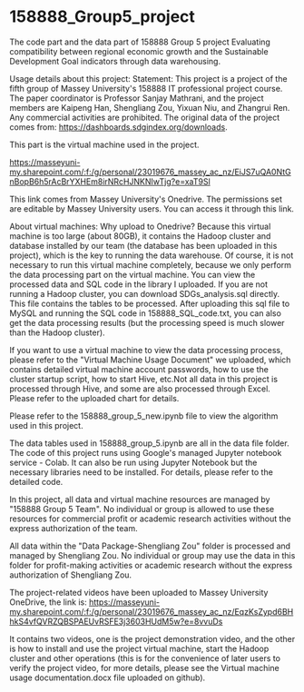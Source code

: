 # 158888_Group5_project
The code part and the data part of 158888 Group 5 project Evaluating compatibility between regional economic growth and the Sustainable Development Goal indicators through data warehousing.

Usage details about this project:
Statement: This project is a project of the fifth group of Massey University's 158888 IT professional project course. The paper coordinator is Professor Sanjay Mathrani, and the project members are Kaipeng Han, Shengliang  Zou, Yixuan Niu, and Zhangrui Ren. Any commercial activities are prohibited.
The original data of the project comes from: https://dashboards.sdgindex.org/downloads.

This part is the virtual machine used in the project.

https://masseyuni-my.sharepoint.com/:f:/g/personal/23019676_massey_ac_nz/EiJS7uQA0NtGnBopB6h5rAcBrYXHEm8irNRcHJNKNIwTjg?e=xaT9Sl

This link comes from Massey University's Onedrive. The permissions set are editable by Massey University users. You can access it through this link.

About virtual machines:
Why upload to Onedrive?
Because this virtual machine is too large (about 80GB), it contains the Hadoop cluster and database installed by our team (the database has been uploaded in this project), which is the key to running the data warehouse.
Of course, it is not necessary to run this virtual machine completely, because we only perform the data processing part on the virtual machine. You can view the processed data and SQL code in the library I uploaded.
If you are not running a Hadoop cluster, you can download SDGs_analysis.sql directly. This file contains the tables to be processed. After uploading this sql file to MySQL and running the SQL code in 158888_SQL_code.txt, you can also get the data processing results (but the processing speed is much slower than the Hadoop cluster).

If you want to use a virtual machine to view the data processing process, please refer to the "Virtual Machine Usage Document" we uploaded, which contains detailed virtual machine account passwords, how to use the cluster startup script, how to start Hive, etc.Not all data in this project is processed through Hive, and some are also processed through Excel. Please refer to the uploaded chart for details.

Please refer to the 158888_group_5_new.ipynb file to view the algorithm used in this project.

The data tables used in 158888_group_5.ipynb are all in the data file folder. The code of this project runs using Google's managed Jupyter notebook service - Colab. It can also be run using Jupyter Notebook but the necessary libraries need to be installed. For details, please refer to the detailed code.

In this project, all data and virtual machine resources are managed by "158888 Group 5 Team". No individual or group is allowed to use these resources for commercial profit or academic research activities without the express authorization of the team.

All data within the "Data Package-Shengliang Zou" folder is processed and managed by Shengliang Zou. No individual or group may use the data in this folder for profit-making activities or academic research without the express authorization of Shengliang Zou.

The project-related videos have been uploaded to Massey University OneDrive, the link is:
https://masseyuni-my.sharepoint.com/:f:/g/personal/23019676_massey_ac_nz/EqzKsZypd6BHhkS4vfQVRZQBSPAEUvRSFE3j3603HUdM5w?e=8vvuDs

It contains two videos, one is the project demonstration video, and the other is how to install and use the project virtual machine, start the Hadoop cluster and other operations (this is for the convenience of later users to verify the project video, for more details, please see the Virtual machine usage documentation.docx file uploaded on github).
